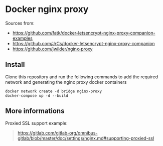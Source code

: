 Docker nginx proxy
==================

Sources from:

- https://github.com/fatk/docker-letsencrypt-nginx-proxy-companion-examples
- https://github.com/JrCs/docker-letsencrypt-nginx-proxy-companion
- https://github.com/jwilder/nginx-proxy

Install
-------

Clone this repository and run the following commands to add the required network and generating the nginx proxy docker containers

```
docker network create -d bridge nginx-proxy
docker-compose up -d --build
```

More informations
-----------------

Proxied SSL support example:
> https://gitlab.com/gitlab-org/omnibus-gitlab/blob/master/doc/settings/nginx.md#supporting-proxied-ssl
